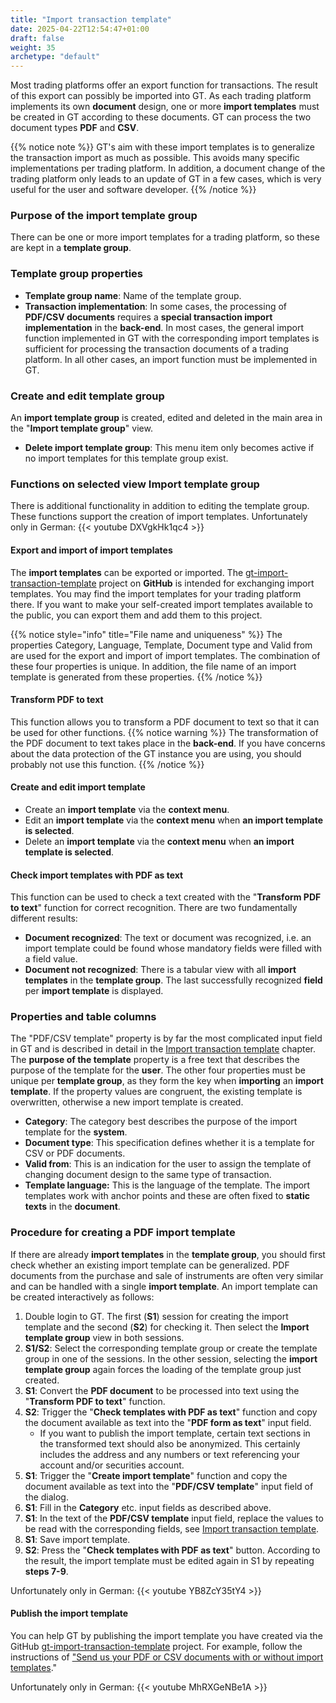 ```yaml
---
title: "Import transaction template"
date: 2025-04-22T12:54:47+01:00
draft: false
weight: 35
archetype: "default"
---
```


Most trading platforms offer an export function for transactions. The result of this export can possibly be imported into GT. As each trading platform implements its own **document** design, one or more **import templates** must be created in GT according to these documents. GT can process the two document types **PDF** and **CSV**.

{{% notice note %}} 
GT's aim with these import templates is to generalize the transaction import as much as possible. This avoids many specific implementations per trading platform. In addition, a document change of the trading platform only leads to an update of GT in a few cases, which is very useful for the user and software developer. 
{{% /notice %}}

### Purpose of the import template group
There can be one or more import templates for a trading platform, so these are kept in a **template group**.

### Template group properties
- **Template group name**: Name of the template group.
- **Transaction implementation**: In some cases, the processing of **PDF/CSV documents** requires a **special transaction import implementation** in the **back-end**. In most cases, the general import function implemented in GT with the corresponding import templates is sufficient for processing the transaction documents of a trading platform. In all other cases, an import function must be implemented in GT.

### Create and edit template group
An **import template group** is created, edited and deleted in the main area in the "**Import template group**" view.
- **Delete import template group**: This menu item only becomes active if no import templates for this template group exist.

### Functions on selected view Import template group
There is additional functionality in addition to editing the template group. These functions support the creation of import templates. 
Unfortunately only in German:
{{< youtube DXVgkHk1qc4 >}}

#### Export and import of import templates
The **import templates** can be exported or imported. The [gt-import-transaction-template](//github.com/grafioschtrader/gt-import-transaction-template) project on **GitHub** is intended for exchanging import templates. You may find the import templates for your trading platform there. If you want to make your self-created import templates available to the public, you can export them and add them to this project.

{{% notice style="info" title="File name and uniqueness" %}}
The properties Category, Language, Template, Document type and Valid from are used for the export and import of import templates. The combination of these four properties is unique. In addition, the file name of an import template is generated from these properties.
{{% /notice %}}

#### Transform PDF to text
This function allows you to transform a PDF document to text so that it can be used for other functions. 
{{% notice warning %}} 
The transformation of the PDF document to text takes place in the **back-end**. If you have concerns about the data protection of the GT instance you are using, you should probably not use this function. 
{{% /notice %}}

#### Create and edit import template
- Create an **import template** via the **context menu**.
- Edit an **import template** via the **context menu** when **an import template is selected**.
- Delete an **import template** via the **context menu** when **an import template is selected**.

#### Check import templates with PDF as text
This function can be used to check a text created with the "**Transform PDF to text**" function for correct recognition. There are two fundamentally different results:

- **Document recognized**: The text or document was recognized, i.e. an import template could be found whose mandatory fields were filled with a field value.
- **Document not recognized**: There is a tabular view with all **import templates** in the **template group**. The last successfully recognized **field** per **import template** is displayed.

### Properties and table columns
The "PDF/CSV template" property is by far the most complicated input field in GT and is described in detail in the [Import transaction template](./createimptranstemplate/) chapter. The **purpose of the template** property is a free text that describes the purpose of the template for the **user**. The other four properties must be unique per **template group**, as they form the key when **importing** an **import template**. If the property values are congruent, the existing template is overwritten, otherwise a new import template is created.
- **Category**: The category best describes the purpose of the import template for the **system**.
- **Document type**: This specification defines whether it is a template for CSV or PDF documents.
- **Valid from**: This is an indication for the user to assign the template of changing document design to the same type of transaction.
- **Template language:** This is the language of the template. The import templates work with anchor points and these are often fixed to **static texts** in the **document**.

### Procedure for creating a PDF import template
If there are already **import templates** in the **template group**, you should first check whether an existing import template can be generalized. PDF documents from the purchase and sale of instruments are often very similar and can be handled with a single **import template**. An import template can be created interactively as follows:
1. Double login to GT. The first (**S1**) session for creating the import template and the second (**S2**) for checking it. Then select the **Import template group** view in both sessions.
2. **S1/S2**: Select the corresponding template group or create the template group in one of the sessions. In the other session, selecting the **import template group** again forces the loading of the template group just created.
3. **S1**: Convert the **PDF document** to be processed into text using the "**Transform PDF to text**" function.
4. **S2**: Trigger the "**Check templates with PDF as text**" function and copy the document available as text into the "**PDF form as text**" input field.
   - If you want to publish the import template, certain text sections in the transformed text should also be anonymized. This certainly includes the address and any numbers or text referencing your account and/or securities account.
5. **S1**: Trigger the "**Create import template**" function and copy the document available as text into the "**PDF/CSV template**" input field of the dialog.
6. **S1**: Fill in the **Category** etc. input fields as described above.
7. **S1**: In the text of the **PDF/CSV template** input field, replace the values to be read with the corresponding fields, see [Import transaction template](./createimptranstemplate/).
8. **S1**: Save import template.
9. **S2**: Press the "**Check templates with PDF as text**" button. According to the result, the import template must be edited again in S1 by repeating **steps 7-9**.

Unfortunately only in German:
{{< youtube YB8ZcY35tY4 >}}

#### Publish the import template
You can help GT by publishing the import template you have created via the GitHub [gt-import-transaction-template](//github.com/grafioschtrader/gt-import-transaction-template) project. For example, follow the instructions of ["Send us your PDF or CSV documents with or without import templates](//github.com/grafioschtrader/gt-import-transaction-template)." 

Unfortunately only in German:
{{< youtube MhRXGeNBe1A >}}
